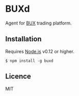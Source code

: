 # BUXd

Agent for [BUX](https://getbux.com) trading platform.


## Installation

Requires [Node.js](https://nodejs.org/en/) v0.12 or higher.
```
$ npm install -g buxd
```


## Licence
MIT